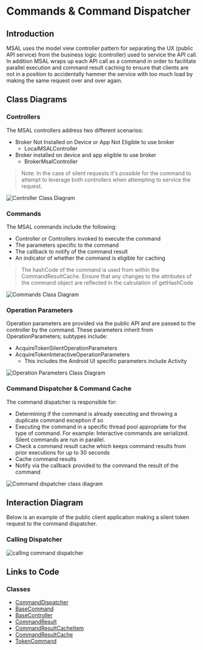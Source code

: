# Commands & Command Dispatcher

## Introduction

MSAL uses the model view controller pattern for separating the UX (public API service) from the business logic (controller) used to service the API call.  In addition MSAL wraps up each API call as a command in order to facilitate parallel execution and command result caching to ensure that clients are not in a position to accidentally hammer the service with too much load by making the same request over and over again.

## Class Diagrams

### Controllers

The MSAL controllers address two different scenarios:

- Broker Not Installed on Device or App Not Eligible to use broker
  - LocalMSALController
- Broker installed on device and app eligible to use broker
  - BrokerMsalController

>Note: In the case of silent requests it's possible for the command to attempt to leverage both controllers when attempting to service the request.

![Controller Class Diagram](https://www.lucidchart.com/publicSegments/view/8dd3ceb4-d209-4f23-9713-34ed80011cf6/image.png)

### Commands

The MSAL commands include the following:

- Controller or Controllers invoked to execute the command
- The parameters specific to the command
- The callback to notify of the command result
- An indicator of whether the command is eligible for caching

> The hashCode of the command is used from within the CommandResultCache.  Ensure that any changes to the attributes of the command object are reflected in the calculation of getHashCode

![Commands Class Diagram](https://www.lucidchart.com/publicSegments/view/5593d30e-e10e-4e4d-8c34-c69b3479a25f/image.png)

### Operation Parameters

Operation parameters are provided via the public API and are passed to the controller by the command.  These parameters inherit from OperationParameters; subtypes include:

- AcquireTokenSilentOperationParameters
- AcquireTokenInteractiveOperationParameters
  - This includes the Android UI specific parameters include Activity

![Operation Parameters Class Diagram](https://www.lucidchart.com/publicSegments/view/0aaf4dd3-b8ab-49cc-96e8-af9f977a545a/image.png)

### Command Dispatcher & Command Cache

The command dispatcher is responsible for:

- Determining if the command is already executing and throwing a duplicate command exception if so
- Executing the command in a specific thread pool appropriate for the type of command.  For example: Interactive commands are serialized.  Silent commands are run in parallel.
- Check a command result cache which keeps command results from prior executions for up to 30 seconds
- Cache command results
- Notify via the callback provided to the command the result of the command

![Command dispatcher class diagram](https://www.lucidchart.com/publicSegments/view/5895956d-b887-42dc-8603-26aff8f59489/image.png)

## Interaction Diagram

Below is an example of the public client application making a silent token request to the command dispatcher.

### Calling Dispatcher

![calling command dispatcher](https://www.lucidchart.com/publicSegments/view/01e3ec3a-6b84-4c1b-8c7d-49d02a892dca/image.png)

## Links to Code

### Classes

- [CommandDispatcher](https://github.com/AzureAD/microsoft-authentication-library-common-for-android/blob/dev/common/src/main/java/com/microsoft/identity/common/internal/controllers/CommandDispatcher.java)
- [BaseCommand](https://github.com/AzureAD/microsoft-authentication-library-common-for-android/blob/dev/common/src/main/java/com/microsoft/identity/common/internal/controllers/BaseCommand.java)
- [BaseController](https://github.com/AzureAD/microsoft-authentication-library-common-for-android/blob/dev/common/src/main/java/com/microsoft/identity/common/internal/controllers/BaseController.java)
- [CommandResult](https://github.com/AzureAD/microsoft-authentication-library-common-for-android/blob/dev/common/src/main/java/com/microsoft/identity/common/internal/controllers/CommandResult.java)
- [CommandResultCacheItem](https://github.com/AzureAD/microsoft-authentication-library-common-for-android/blob/dev/common/src/main/java/com/microsoft/identity/common/internal/controllers/CommandResultCacheItem.java)
- [CommandResultCache](https://github.com/AzureAD/microsoft-authentication-library-common-for-android/blob/dev/common/src/main/java/com/microsoft/identity/common/internal/controllers/CommandResultCache.java)
- [TokenCommand](https://github.com/AzureAD/microsoft-authentication-library-common-for-android/blob/dev/common/src/main/java/com/microsoft/identity/common/internal/controllers/TokenCommand.java)
